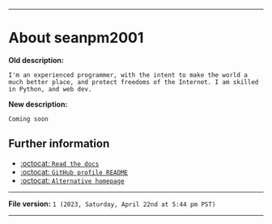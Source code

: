 
***

# About seanpm2001

**Old description:**

`I'm an experienced programmer, with the intent to make the world a much better place, and protect freedoms of the Internet. I am skilled in Python, and web dev.`

**New description:**

`Coming soon`

## Further information

- [:octocat: `Read the docs`](https://github.com/seanpm2001/Documentation/)
- [:octocat: `GitHub profile README`](https://github.com/seanpm2001/seanpm2001/)
- [:octocat: `Alternative homepage`](https://github.com/seanpm2001/Home/)

***

**File version:** `1 (2023, Saturday, April 22nd at 5:44 pm PST)`

***
